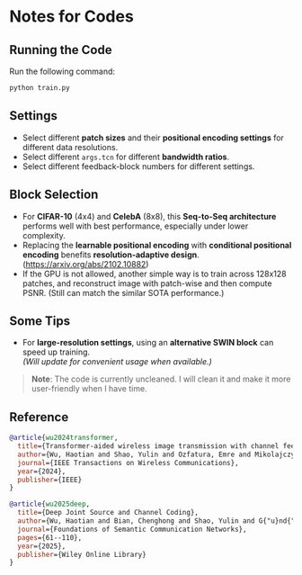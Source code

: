 # Notes for Codes

## Running the Code

Run the following command:

```bash
python train.py
```

## Settings

- Select different **patch sizes** and their **positional encoding settings** for different data resolutions.
- Select different `args.tcn` for different **bandwidth ratios**.
- Select different feedback-block numbers for different settings.

## Block Selection

- For **CIFAR-10** (4x4) and **CelebA** (8x8), this **Seq-to-Seq architecture** performs well with best performance, especially under lower complexity.
- Replacing the **learnable positional encoding** with **conditional positional encoding** benefits **resolution-adaptive design**. 
  (https://arxiv.org/abs/2102.10882)
- If the GPU is not allowed, another simple way is to train across 128x128 patches, and reconstruct image with patch-wise and then compute PSNR. (Still can match the similar SOTA performance.)

## Some Tips

- For **large-resolution settings**, using an **alternative SWIN block** can speed up training.  
  _(Will update for convenient usage when available.)_

> **Note**: The code is currently uncleaned. I will clean it and make it more user-friendly when I have time.  

## Reference

```bibtex
@article{wu2024transformer,
  title={Transformer-aided wireless image transmission with channel feedback},
  author={Wu, Haotian and Shao, Yulin and Ozfatura, Emre and Mikolajczyk, Krystian and G{\"u}nd{\"u}z, Deniz},
  journal={IEEE Transactions on Wireless Communications},
  year={2024},
  publisher={IEEE}
}

@article{wu2025deep,
  title={Deep Joint Source and Channel Coding},
  author={Wu, Haotian and Bian, Chenghong and Shao, Yulin and G{"u}nd{"u}z, Deniz},
  journal={Foundations of Semantic Communication Networks},
  pages={61--110},
  year={2025},
  publisher={Wiley Online Library}
}
